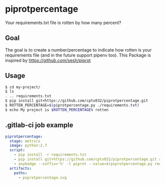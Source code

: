 # piprotpercentage
Your requirements.txt file is rotten by how many percent?

## Goal
The goal is to create a number/percentage to indicate how rotten is your requirements file (and in the future support pipenv too). This Package is inspired by https://github.com/sesh/piprot

## Usage
```sh
$ cd my-project/
$ ls
. .. requirements.txt
$ pip install git+https://github.com/cptx032/piprotpercentage.git
$ ROTTEN_PERCENTAGE=$(piprotpercentage.py ./requirements.txt)
$ echo My project is $ROTTEN_PERCENTAGE% rotten
```

## .gitlab-ci job example
```yml
piprotpercentage:
  stage: metrics
  image: python:2.7
  script:
    - pip install -r requirements.txt
    - pip install git+https://github.com/cptx032/piprotpercentage.git anybadge
    - anybadge --suffix='%' -l piprot --value=$(piprotpercentage.py requirements.txt) --file=piprotpercentage.svg 100=red 80=orange 60=yellow 50=green
  artifacts:
    paths:
      - piprotpercentage.svg
```
